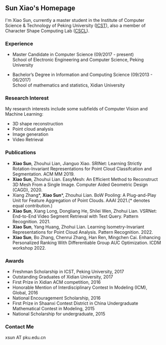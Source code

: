 ## Sun Xiao's Homepage

I'm Xiao Sun, currently a master student in the Institute of Computer Science & Technology of Peking University (<a href="http://www.icst.pku.edu.cn/">ICST</a>), also a member of Character Shape Computing Lab (<a href="http://59.108.48.27/cscl/">CSCL</a>).


### Experience
* Master Candidate in Computer Science (09/2017 - present) <br/>
School of Electronic Engineering and Computer Science, Peking University

* Bachelor’s Degree in Information and Computing Science (09/2013 - 06/2017) <br/>
School of mathematics and statistics, Xidian University

### Research Interest
My research interests include some subfields of Computer Vision and Machine Learning:
* 3D shape reconstruction 
* Point cloud analysis
* Image generation
* Video Retrieval


### Publications
* **Xiao Sun**, Zhouhui Lian, Jianguo Xiao. SRINet: Learning Strictly Rotation-Invariant Representations
for Point Cloud Classifcation and Segmentation. ACM MM 2019.
* **Xiao Sun**, Zhouhui Lian. EasyMesh: An Efficient Method to Reconstruct 3D Mesh From a Single Image. Computer Aided Geometric Design (CAGD), 2020.
* Xiang Zhang\*, **Xiao Sun**\*, Zhouhui Lian. BoW Pooling: A Plug-and-Play Unit for Feature Aggregation of Point Clouds. AAAI 2021.(* denotes equal contribution.)
* **Xiao Sun**, Xiang Long, Dongliang He, Shilei Wen, Zhohui Lian. VSRNet: End-to-End Video Segment Retrieval with Text Query. Pattern Recognition. 2021. 
* **Xiao Sun**, Yang Huang, Zhohui Lian. Learning Isometry-Invariant Representations for Point Cloud Analysis. Pattern Recognition. 2022.
* **Xiao Sun**, Bo Zhang, Chenrui Zhang, Han Ren, Mingchen Cai. Enhancing Personalized Ranking With Differentiable Group AUC Optimization. ICDM workshop 2022.


### Awards
* Freshman Scholarship in ICST, Peking University, 2017
* Outstanding Graduates of Xidian University, 2017
* First Prize in Xidian ACM competition, 2016
* Honorable Mention of Interdisciplinary Contest In Modeling (ICM), Global, 2016
* National Encouragement Scholarship, 2016
* First Prize in Shaanxi Contest District in China Undergraduate Mathematical Contest in Modeling, 2015
* National Scholarship for undergraduate, 2015

### Contact Me
xsun AT pku.edu.cn
